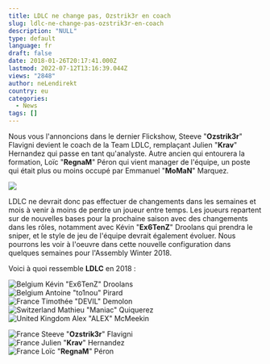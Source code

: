 ```yaml
---
title: LDLC ne change pas, Ozstrik3r en coach
slug: ldlc-ne-change-pas-ozstrik3r-en-coach
description: "NULL"
type: default
language: fr
draft: false
date: 2018-01-26T20:17:41.000Z
lastmod: 2022-07-12T13:16:39.044Z
views: "2848"
author: neLendirekt
country: eu
categories:
  - News
tags: []
---
```

Nous vous l'annoncions dans le dernier Flickshow, Steeve "**Ozstrik3r**" Flavigni devient le coach de la Team LDLC, remplaçant Julien "**Krav**" Hernandez qui passe en tant qu'analyste. Autre ancien qui entourera la formation, Loïc "**RegnaM**" Péron qui vient manager de l'équipe, un poste qui était plus ou moins occupé par Emmanuel "**MoMaN**" Marquez.

![](/images/articles/5a6b893eee376/images/o9ZHdXnDW12rSuUf2rcrsLoYauoF7vGZEYAqVzEJ.png)

LDLC ne devrait donc pas effectuer de changements dans les semaines et mois à venir à moins de perdre un joueur entre temps. Les joueurs repartent sur de nouvelles bases pour la prochaine saison avec des changements dans les rôles, notamment avec Kévin "**Ex6TenZ**" Droolans qui prendra le sniper, et le style de jeu de l'équipe devrait également évoluer. Nous pourrons les voir à l'oeuvre dans cette nouvelle configuration dans quelques semaines pour l'Assembly Winter 2018.

Voici à quoi ressemble **LDLC** en 2018 :

![Belgium](/images/countries/be.svg)⁠ Kévin "Ex6TenZ" Droolans⁠  
![Belgium](/images/countries/be.svg)⁠ Antoine "to1nou" Pirard⁠  
![France](/images/countries/fr.svg)⁠ Timothée "DEVIL" Demolon⁠  
![Switzerland](/images/countries/ch.svg)⁠ Mathieu "Maniac" Quiquerez⁠  
![United Kingdom](/images/countries/gb.svg)⁠ Alex "ALEX" McMeekin⁠ 

![France](/images/countries/fr.svg)⁠ Steeve "**Ozstrik3r**" Flavigni  
![France](/images/countries/fr.svg)⁠ Julien "**Krav**" Hernandez  
![France](/images/countries/fr.svg)⁠ Loïc "**RegnaM**" Péron
